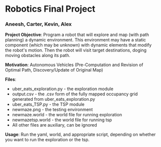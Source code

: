 # Robotics Final Project
### Aneesh, Carter, Kevin, Alex

**Project Objective**: Program a robot that will explore and map (with path planning) a dynamic environment. This environment may have a static component (which may be unknown) with dynamic elements that modify the robot's motion. Then the robot will visit target destinations, doging moving obstacles along its path.

**Motivation**: Autonomous Vehicles (Pre-Computation and Revision of Optimal Path, Discovery/Update of Original Map)

**Files**:
* uber_eats_exploration.py - the exploration module
* output.csv - the .csv form of the fully mapped occupancy grid generated from uber_eats_exploration.py
* uber_eats_TSP.py - the TSP module
* newmaze.png - the testing environment
* newmaze.world - the world file for running exploration
* newmazetsp.world - the world file for running tsp
* All other files are auxiliary, can be ignored
  
**Usage**:
Run the yaml, world, and appropriate script, depending on whether you want to run the exploration or the tsp.